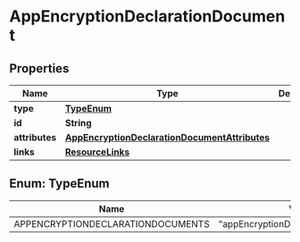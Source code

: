 

# AppEncryptionDeclarationDocument


## Properties

| Name | Type | Description | Notes |
|------------ | ------------- | ------------- | -------------|
|**type** | [**TypeEnum**](#TypeEnum) |  |  |
|**id** | **String** |  |  |
|**attributes** | [**AppEncryptionDeclarationDocumentAttributes**](AppEncryptionDeclarationDocumentAttributes.md) |  |  [optional] |
|**links** | [**ResourceLinks**](ResourceLinks.md) |  |  [optional] |



## Enum: TypeEnum

| Name | Value |
|---- | -----|
| APPENCRYPTIONDECLARATIONDOCUMENTS | &quot;appEncryptionDeclarationDocuments&quot; |



